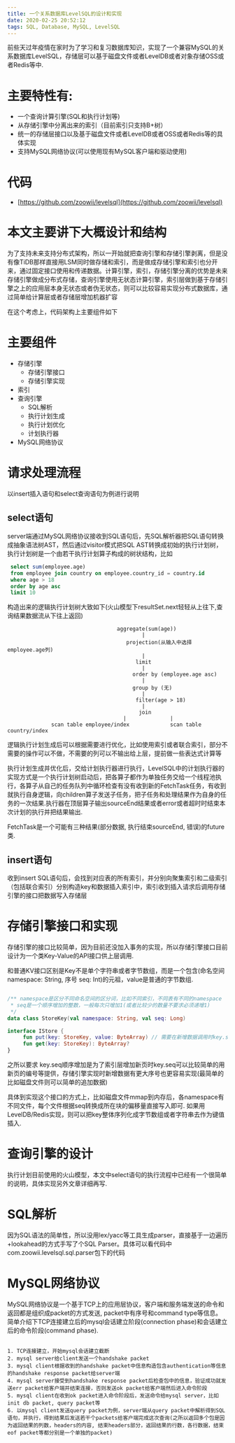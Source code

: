 ```yaml
---
title: 一个关系数据库LevelSQL的设计和实现
date: 2020-02-25 20:52:12
tags: SQL, Database, MySQL, LevelSQL
---
```


前些天过年疫情在家时为了学习和复习数据库知识，实现了一个兼容MySQL的关系数据库LevelSQL，存储层可以基于磁盘文件或者LevelDB或者对象存储OSS或者Redis等中.

# 主要特性有:
* 一个查询计算引擎(SQL和执行计划等)
* 从存储引擎中分离出来的索引（目前索引只支持B+树）
* 统一的存储层接口以及基于磁盘文件或者LevelDB或者OSS或者Redis等的具体实现
* 支持MySQL网络协议(可以使用现有MySQL客户端和驱动使用)

# 代码

* [https://github.com/zoowii/levelsql](https://github.com/zoowii/levelsql)

# 本文主要讲下大概设计和结构

为了支持未来支持分布式架构，所以一开始就把查询引擎和存储引擎剥离，但是没有像TiDB那样直接用LSM同时做存储和索引，而是做成存储引擎和索引也分开来，通过固定接口使用和传递数据。计算引擎，索引，存储引擎分离的优势是未来存储引擎做成分布式存储，查询引擎使用无状态计算引擎，索引层做到基于存储引擎之上的应用层本身无状态或者伪无状态，则可以比较容易实现分布式数据库，通过简单给计算层或者存储层增加机器扩容

在这个考虑上，代码架构上主要组件如下


# 主要组件
- 存储引擎
    - 存储引擎接口
    - 存储引擎实现
- 索引
- 查询引擎 
    - SQL解析
    - 执行计划生成
    - 执行计划优化
    - 计划执行器
-  MySQL网络协议

# 请求处理流程

以insert插入语句和select查询语句为例进行说明

## select语句
server端通过MySQL网络协议接收到SQL语句后，先SQL解析器把SQL语句转换成抽象语法树AST，然后通过visitor模式把SQL AST转换成初始的执行计划树，执行计划树是一个由若干执行计划算子构成的树状结构，比如

```SQL
 select sum(employee.age)
 from employee join country on employee.country_id = country.id 
 where age > 18
 order by age asc
 limit 10
```

构造出来的逻辑执行计划树大致如下(火山模型下resultSet.next轻轻从上往下,查询结果数据流从下往上返回)

```
                                   aggregate(sum(age))
                                           |
                                      projection(从输入中选择employee.age列)
                                           |
                                         limit
                                           |
                                        order by (employee.age asc)
                                           |
                                        group by (无)
                                           |
                                         filter(age > 18)
                                           |
                                          join
                                     |              |
              scan table employee/index             scan table country/index
```

逻辑执行计划生成后可以根据需要进行优化，比如使用索引或者联合索引，部分不需要的操作可以不做，不需要的列可以不输出给上层，提前做一些表达式计算等

执行计划生成并优化后，交给计划执行器进行执行，LevelSQL中的计划执行器的实现方式是一个执行计划树启动后，把各算子都作为单独任务交给一个线程池执行，各算子从自己的任务队列中循环检查有没有收到新的FetchTask任务，有收到就执行自身逻辑，向children算子发送子任务，把子任务和处理结果作为自身的任务的一次结果.执行器在顶层算子输出sourceEnd结果或者error或者超时时结束本次计划的执行并把结果输出.

FetchTask是一个可能有三种结果(部分数据, 执行结束sourceEnd, 错误)的future类.

## insert语句
收到insert SQL语句后，会找到对应表的所有索引，并分别向聚集索引和二级索引（包括联合索引）分别构造key和数据插入索引中，索引收到插入请求后调用存储引擎的接口把数据写入存储层


# 存储引擎接口和实现

存储引擎的接口比较简单，因为目前还没加入事务的实现，所以存储引擎接口目前设计为一个类Key-Value的API接口供上层调用.

和普通KV接口区别是Key不是单个字符串或者字节数组，而是一个包含(命名空间 namespace: String, 序号 seq: Int)的元祖，value是普通的字节数组.

```Kotlin

/** namespace是区分不同命名空间的区分词，比如不同索引，不同表有不同的namespace
 * seq是一个顺序增加的整数，一般每次只增加1(或者比较少的数量不要求必须递增1)
 */
data class StoreKey(val namespace: String, val seq: Long)

interface IStore {
     fun put(key: StoreKey, value: ByteArray) // 需要在新增数据调用时key.seq逐渐增加
     fun get(key: StoreKey): ByteArray?
}
```

之所以要求 key.seq顺序增加是为了索引层增加新页时key.seq可以比较简单的用新页的编号等提供，存储引擎实现时新增数据有更大序号也更容易实现(最简单的比如磁盘文件则可以简单的追加数据)

具体到实现这个接口的方式上，比如磁盘文件mmap到内存后，各namespace有不同文件，每个文件根据seq转换成所在块的偏移量直接写入即可. 如果用LevelDB/Redis实现，则可以把key整体序列化成字节数组或者字符串去作为键值插入.

# 查询引擎的设计

执行计划目前使用的火山模型，本文中select语句的执行流程中已经有一个很简单的说明，具体实现另外文章详细再写.

# SQL解析
因为SQL语法的简单性，所以没用lex/yacc等工具生成parser，直接基于一边遍历+lookahead的方式手写了个SQL Parser。具体可以看代码中com.zoowii.levelsql.sql.parser包下的代码

# MySQL网络协议

MySQL网络协议是一个基于TCP上的应用层协议，客户端和服务端发送的命令和返回都是组织成packet的方式发送, packet中有序号和command type等信息。简单介绍下TCP连接建立后的mysql会话建立阶段(connection phase)和会话建立后的命令阶段(command phase).

```

1. TCP连接建立，开始mysql会话建立截断
2. mysql server给client发送一个handshake packet
3. mysql client根据收到的handshake packet中信息构造包含authentication等信息的handshake response packet给server端
4. mysql server接受到handshake response packet后检查包中的信息，验证成功就发送err packet给客户端并结束连接，否则发送ok packet给客户端然后进入命令阶段
5. mysql client在收到ok packet进入命令阶段后，发送命令给mysql server，比如init db packet, query packet等
6. 以mysql client发送query packet为例，server端从query packet中解析得到SQL语句，并执行，得到结果后发送若干个packets给客户端完成这次查询(之所以返回多个包是因为返回结果的列数，headers的内容, 结束headers部分，返回结果的行数，各行数据，结束eof packet等都分别是一个单独的packet)

```
